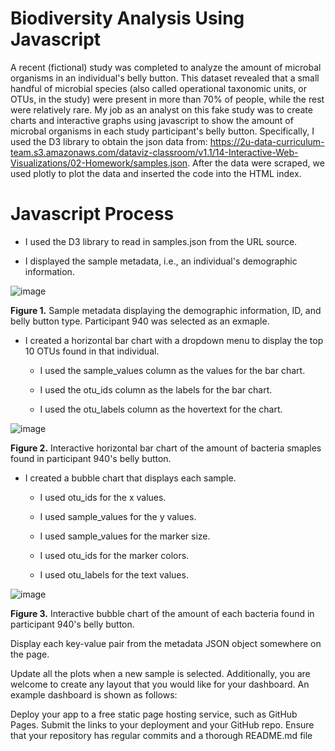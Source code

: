 # Biodiversity Analysis Using Javascript

A recent (fictional) study was completed to analyze the amount of microbal organisms in an individual's belly button. This dataset revealed that a small handful of microbial species (also called operational taxonomic units, or OTUs, in the study) were present in more than 70% of people, while the rest were relatively rare. My job as an analyst on this fake study was to create charts and interactive graphs using javascript to show the amount of microbal organisms in each study participant's belly button. Specifically, I used the D3 library to obtain the json data from: https://2u-data-curriculum-team.s3.amazonaws.com/dataviz-classroom/v1.1/14-Interactive-Web-Visualizations/02-Homework/samples.json. After the data were scraped, we used plotly to plot the data and inserted the code into the HTML index.


# Javascript Process

* I used the D3 library to read in samples.json from the URL source.

* I displayed the sample metadata, i.e., an individual's demographic information.
  
![image](https://github.com/nicholaishaw/belly-button-challenge/assets/135463220/7013d4af-d120-4b24-9fa4-c33901cace6b)

**Figure 1.** Sample metadata displaying the demographic information, ID, and belly button type. Participant 940 was selected as an exmaple. 

* I created a horizontal bar chart with a dropdown menu to display the top 10 OTUs found in that individual.

     * I used the sample_values column as the values for the bar chart.

     * I used the otu_ids column as the labels for the bar chart.

     * I used the otu_labels column as the hovertext for the chart.
  
![image](https://github.com/nicholaishaw/belly-button-challenge/assets/135463220/c47c51f3-b830-4a06-9fce-eab95cbaa1a8)

**Figure 2.** Interactive horizontal bar chart of the amount of bacteria smaples found in participant 940's belly button.

* I created a bubble chart that displays each sample.

    * I used otu_ids for the x values.

    * I used sample_values for the y values.

    * I used sample_values for the marker size.

    * I used otu_ids for the marker colors.

    * I used otu_labels for the text values.

![image](https://github.com/nicholaishaw/belly-button-challenge/assets/135463220/dec076ac-37ae-435f-b71b-9a4c25b3d499)

**Figure 3.** Interactive bubble chart of the amount of each bacteria found in participant 940's belly button.

Display each key-value pair from the metadata JSON object somewhere on the page.

Update all the plots when a new sample is selected. Additionally, you are welcome to create any layout that you would like for your dashboard. An example dashboard is shown as follows:

Deploy your app to a free static page hosting service, such as GitHub Pages. Submit the links to your deployment and your GitHub repo. Ensure that your repository has regular commits and a thorough README.md file
